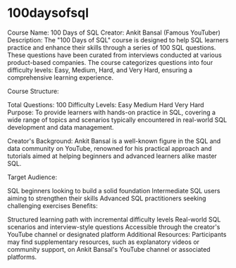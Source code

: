 # 100daysofsql
Course Name: 100 Days of SQL
Creator: Ankit Bansal (Famous YouTuber)
Description:
The "100 Days of SQL" course is designed to help SQL learners practice and enhance their skills through a series of 100 SQL questions. These questions have been curated from interviews conducted at various product-based companies. The course categorizes questions into four difficulty levels: Easy, Medium, Hard, and Very Hard, ensuring a comprehensive learning experience.

Course Structure:

Total Questions: 100
Difficulty Levels:
Easy
Medium
Hard
Very Hard
Purpose:
To provide learners with hands-on practice in SQL, covering a wide range of topics and scenarios typically encountered in real-world SQL development and data management.

Creator's Background:
Ankit Bansal is a well-known figure in the SQL and data community on YouTube, renowned for his practical approach and tutorials aimed at helping beginners and advanced learners alike master SQL.

Target Audience:

SQL beginners looking to build a solid foundation
Intermediate SQL users aiming to strengthen their skills
Advanced SQL practitioners seeking challenging exercises
Benefits:

Structured learning path with incremental difficulty levels
Real-world SQL scenarios and interview-style questions
Accessible through the creator's YouTube channel or designated platform
Additional Resources:
Participants may find supplementary resources, such as explanatory videos or community support, on Ankit Bansal's YouTube channel or associated platforms.
